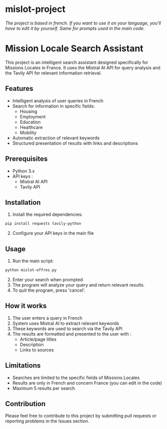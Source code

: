 # mislot-project

*The project is based in french. If you want to use it on your language, you'll have to edit it by yourself.*
*Same for prompts used in the main code.*

# Mission Locale Search Assistant

This project is an intelligent search assistant designed specifically for Missions Locales in France. It uses the Mistral AI API for query analysis and the Tavily API for relevant information retrieval.

## Features

- Intelligent analysis of user queries in French
- Search for information in specific fields:
  - Housing
  - Employment
  - Education
  - Healthcare
  - Mobility
- Automatic extraction of relevant keywords
- Structured presentation of results with links and descriptions

## Prerequisites

- Python 3.x
- API keys :
  - Mistral AI API
  - Tavily API

## Installation

1. Install the required dependencies:
```bash
pip install requests tavily-python
```

2. Configure your API keys in the main file

## Usage

1. Run the main script:
```bash
python mislot-offres.py
```

2. Enter your search when prompted
3. The program will analyze your query and return relevant results.
4. To quit the program, press 'cancel'.

## How it works

1. The user enters a query in French
2. System uses Mistral AI to extract relevant keywords
3. These keywords are used to search via the Tavily API
4. The results are formatted and presented to the user with :
   - Article/page titles
   - Description
   - Links to sources


## Limitations

- Searches are limited to the specific fields of Missions Locales
- Results are only in French and concern France (you can edit in the code)
- Maximum 5 results per search

## Contribution

Please feel free to contribute to this project by submitting pull requests or reporting problems in the Issues section.

